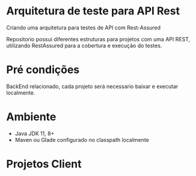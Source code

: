 # Arquitetura de teste para API Rest

Criando uma arquitetura para testes de API com Rest-Assured

Repositorio possui diferentes estruturas para projetos com uma API REST, utilizando RestAssured para a cobertura e execução do testes.

# Pré condições

BackEnd relacionado, cada projeto será necessario baixar e executar localmente.

# Ambiente

- Java JDK 11, 8+
- Maven ou Glade configurado no classpath localmente

# Projetos Client
